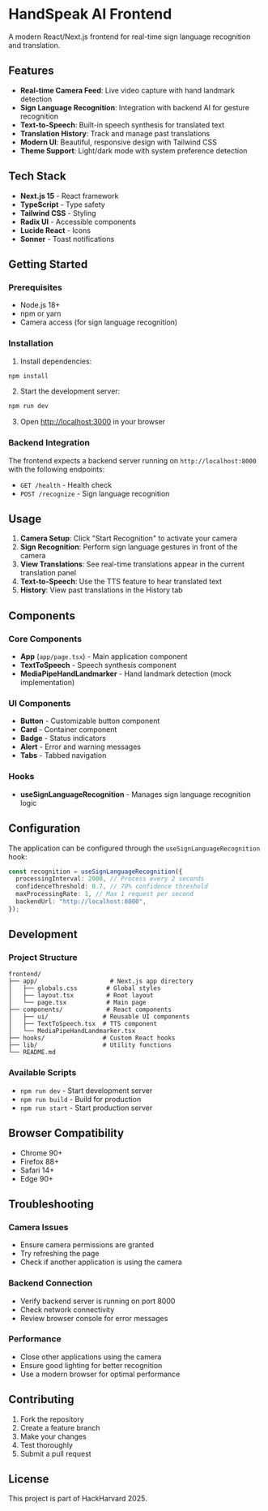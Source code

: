 # HandSpeak AI Frontend

A modern React/Next.js frontend for real-time sign language recognition and translation.

## Features

- **Real-time Camera Feed**: Live video capture with hand landmark detection
- **Sign Language Recognition**: Integration with backend AI for gesture recognition
- **Text-to-Speech**: Built-in speech synthesis for translated text
- **Translation History**: Track and manage past translations
- **Modern UI**: Beautiful, responsive design with Tailwind CSS
- **Theme Support**: Light/dark mode with system preference detection

## Tech Stack

- **Next.js 15** - React framework
- **TypeScript** - Type safety
- **Tailwind CSS** - Styling
- **Radix UI** - Accessible components
- **Lucide React** - Icons
- **Sonner** - Toast notifications

## Getting Started

### Prerequisites

- Node.js 18+
- npm or yarn
- Camera access (for sign language recognition)

### Installation

1. Install dependencies:

```bash
npm install
```

2. Start the development server:

```bash
npm run dev
```

3. Open [http://localhost:3000](http://localhost:3000) in your browser

### Backend Integration

The frontend expects a backend server running on `http://localhost:8000` with the following endpoints:

- `GET /health` - Health check
- `POST /recognize` - Sign language recognition

## Usage

1. **Camera Setup**: Click "Start Recognition" to activate your camera
2. **Sign Recognition**: Perform sign language gestures in front of the camera
3. **View Translations**: See real-time translations appear in the current translation panel
4. **Text-to-Speech**: Use the TTS feature to hear translated text
5. **History**: View past translations in the History tab

## Components

### Core Components

- **App** (`app/page.tsx`) - Main application component
- **TextToSpeech** - Speech synthesis component
- **MediaPipeHandLandmarker** - Hand landmark detection (mock implementation)

### UI Components

- **Button** - Customizable button component
- **Card** - Container component
- **Badge** - Status indicators
- **Alert** - Error and warning messages
- **Tabs** - Tabbed navigation

### Hooks

- **useSignLanguageRecognition** - Manages sign language recognition logic

## Configuration

The application can be configured through the `useSignLanguageRecognition` hook:

```typescript
const recognition = useSignLanguageRecognition({
  processingInterval: 2000, // Process every 2 seconds
  confidenceThreshold: 0.7, // 70% confidence threshold
  maxProcessingRate: 1, // Max 1 request per second
  backendUrl: "http://localhost:8000",
});
```

## Development

### Project Structure

```
frontend/
├── app/                    # Next.js app directory
│   ├── globals.css        # Global styles
│   ├── layout.tsx         # Root layout
│   └── page.tsx           # Main page
├── components/            # React components
│   ├── ui/               # Reusable UI components
│   ├── TextToSpeech.tsx  # TTS component
│   └── MediaPipeHandLandmarker.tsx
├── hooks/                # Custom React hooks
├── lib/                  # Utility functions
└── README.md
```

### Available Scripts

- `npm run dev` - Start development server
- `npm run build` - Build for production
- `npm run start` - Start production server

## Browser Compatibility

- Chrome 90+
- Firefox 88+
- Safari 14+
- Edge 90+

## Troubleshooting

### Camera Issues

- Ensure camera permissions are granted
- Try refreshing the page
- Check if another application is using the camera

### Backend Connection

- Verify backend server is running on port 8000
- Check network connectivity
- Review browser console for error messages

### Performance

- Close other applications using the camera
- Ensure good lighting for better recognition
- Use a modern browser for optimal performance

## Contributing

1. Fork the repository
2. Create a feature branch
3. Make your changes
4. Test thoroughly
5. Submit a pull request

## License

This project is part of HackHarvard 2025.
